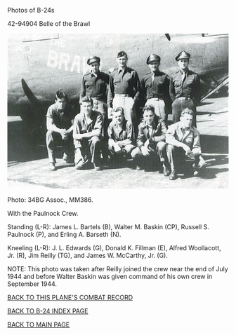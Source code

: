 
Photos of B-24s






 




42-94904 Belle of the Brawl  
  

![](42-94904.jpg)  

Photo: 34BG Assoc., MM386.  

With the Paulnock Crew.  

Standing (L-R): James L. Bartels (B), Walter M. Baskin (CP), Russell S. Paulnock (P), and Erling A. Barseth (N).  

Kneeling (L-R): J. L. Edwards (G), Donald K. Fillman (E), Alfred Woollacott, Jr. (R), Jim Reilly (TG), and James W. McCarthy, Jr. (G).  

NOTE: This photo was taken after Reilly joined the crew near the end of July 1944 and before Walter Baskin was given command of his own crew in September 1944\.
  
  

[BACK TO THIS PLANE'S COMBAT RECORD](b24s/42-94904.md)  

[BACK TO B-24 INDEX PAGE](000b24s.md)  

[BACK TO MAIN PAGE](index.html)


